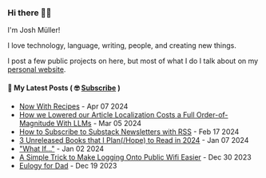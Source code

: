 ### Hi there 👋🏻

I'm Josh Müller!

I love technology, language, writing, people, and creating new things.

I post a few public projects on here, but most of what I do I talk about on my [personal website](https://joshmuller.ca).




#### 📝 My Latest Posts ( 🤓 [Subscribe](https://joshmuller.ca/subscribe) )

<!-- BLOG-POST-LIST:START -->
- [Now With Recipes](https://joshmuller.ca/writings/2024/now-with-recipes/) - Apr 07 2024
- [How we Lowered our Article Localization Costs a Full Order-of-Magnitude With LLMs](https://joshmuller.ca/writings/2024/translation-workflow/) - Mar 05 2024
- [How to Subscribe to Substack Newsletters with RSS](https://joshmuller.ca/writings/2024/follow-substack-with-rss/) - Feb 17 2024
- [3 Unreleased Books that I Plan&lpar;/Hope&rpar; to Read in 2024](https://joshmuller.ca/writings/2024/3-books/) - Jan 07 2024
- [&quot;What If...&quot;](https://joshmuller.ca/writings/2024/what-if/) - Jan 02 2024
- [A Simple Trick to Make Logging Onto Public Wifi Easier](https://joshmuller.ca/writings/2023/public-wifi/) - Dec 30 2023
- [Eulogy for Dad](https://joshmuller.ca/writings/2023/eulogy-for-dad/) - Dec 19 2023<!-- BLOG-POST-LIST:END -->



<!--
**theJoshMuller/theJoshMuller** is a ✨ _special_ ✨ repository because its `README.md` (this file) appears on your GitHub profile.

Here are some ideas to get you started:

- 🔭 I’m currently working on ...
- 🌱 I’m currently learning ...
- 👯 I’m looking to collaborate on ...
- 🤔 I’m looking for help with ...
- 💬 Ask me about ...
- 📫 How to reach me: ...
- 😄 Pronouns: ...
- ⚡ Fun fact: ...
-->
